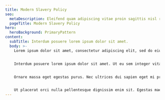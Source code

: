 ```yaml
---
title: Modern Slavery Policy
seo:
  metaDescription: Eleifend quam adipiscing vitae proin sagittis nisl rhoncus mattis.
  pageTitle: Modern Slavery Policy
hero:
  heroBackground: PrimaryPattern
content:
  subTitle: Interdum posuere lorem ipsum dolor sit amet.
  body: >-
    Lorem ipsum dolor sit amet, consectetur adipiscing elit, sed do eiusmod tempor incididunt ut labore et dolore magna aliqua. A cras semper auctor neque. Adipiscing elit ut aliquam purus sit amet luctus venenatis. Pellentesque sit amet porttitor eget dolor morbi. Sit amet aliquam id diam maecenas ultricies mi eget mauris. Dignissim enim sit amet venenatis urna cursus. Enim sed faucibus turpis in eu mi bibendum neque. Eget mauris pharetra et ultrices. In hac habitasse platea dictumst quisque. Arcu non sodales neque sodales ut. Odio aenean sed adipiscing diam.


    Interdum posuere lorem ipsum dolor sit amet. Ut eu sem integer vitae justo eget magna. Aliquam nulla facilisi cras fermentum odio eu feugiat pretium nibh. Est pellentesque elit ullamcorper dignissim cras tincidunt lobortis feugiat vivamus. Lectus mauris ultrices eros in cursus turpis massa. Non odio euismod lacinia at quis. Nibh tellus molestie nunc non blandit massa enim. Ornare lectus sit amet est placerat in egestas erat. Pellentesque eu tincidunt tortor aliquam nulla facilisi cras fermentum odio. Felis eget nunc lobortis mattis aliquam faucibus purus in massa. Arcu dictum varius duis at consectetur lorem donec massa. Tristique magna sit amet purus gravida quis blandit. Diam donec adipiscing tristique risus nec feugiat. Scelerisque fermentum dui faucibus in ornare quam.


    Ornare massa eget egestas purus. Nec ultrices dui sapien eget mi proin sed libero. Lacus sed turpis tincidunt id aliquet. Habitant morbi tristique senectus et netus et malesuada fames ac. Lobortis elementum nibh tellus molestie nunc non. In fermentum posuere urna nec tincidunt praesent semper feugiat. Egestas maecenas pharetra convallis posuere. Enim nec dui nunc mattis enim ut. Et malesuada fames ac turpis egestas maecenas pharetra convallis. Nunc consequat interdum varius sit amet mattis. Enim sit amet venenatis urna cursus. Sed nisi lacus sed viverra tellus in hac. Malesuada nunc vel risus commodo viverra maecenas. 


    Ut placerat orci nulla pellentesque dignissim enim sit. Egestas maecenas pharetra convallis posuere morbi. Scelerisque varius morbi enim nunc faucibus a pellentesque sit amet. Nec dui nunc mattis enim ut tellus elementum sagittis vitae. Convallis tellus id interdum velit laoreet id. Enim sit amet venenatis urna cursus eget nunc scelerisque. Etiam non quam lacus suspendisse faucibus interdum posuere.
---
```

